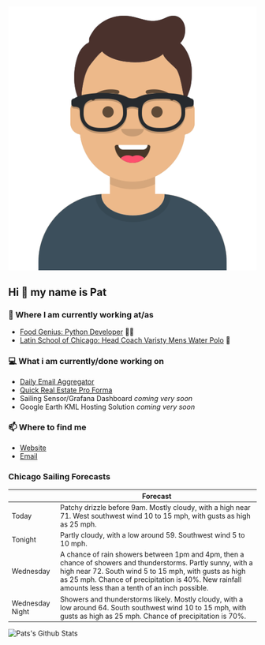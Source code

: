 [![Social banner for p-j-falconer](https://raw.githubusercontent.com/P-J-FALCONER/P-J-FALCONER/master/assets/avataaars.svg)](https://patfalconer.com/)
## Hi :wave: my name is Pat

### 💼 Where I am currently working at/as
- [Food Genius: Python Developer](https://getfoodgenius.com/) 🍔🐍
- [Latin School of Chicago: Head Coach Varisty Mens Water Polo](https://www.latinschool.org/) 🤽


### 💻 What i am currently/done working on
 - [Daily Email Aggregator](https://github.com/P-J-FALCONER/dott_daily_mail)
 - [Quick Real Estate Pro Forma](https://github.com/P-J-FALCONER/henry)
 - Sailing Sensor/Grafana Dashboard *coming very soon*
 - Google Earth KML Hosting Solution *coming very soon*

### 📫 Where to find me
 - [Website](https://patfalconer.com/)
 - [Email](mailto:patrick.j.falconer@gmail.com)


### Chicago Sailing Forecasts
|   | Forecast  |
|---|---|
| Today | Patchy drizzle before 9am. Mostly cloudy, with a high near 71. West southwest wind 10 to 15 mph, with gusts as high as 25 mph. |
| Tonight | Partly cloudy, with a low around 59. Southwest wind 5 to 10 mph. |
| Wednesday | A chance of rain showers between 1pm and 4pm, then a chance of showers and thunderstorms. Partly sunny, with a high near 72. South wind 5 to 15 mph, with gusts as high as 25 mph. Chance of precipitation is 40%. New rainfall amounts less than a tenth of an inch possible. |
| Wednesday Night | Showers and thunderstorms likely. Mostly cloudy, with a low around 64. South southwest wind 10 to 15 mph, with gusts as high as 25 mph. Chance of precipitation is 70%. |

![Pats's Github Stats](https://github-readme-stats.vercel.app/api?username=p-j-falconer&show_icons=true&theme=radical)
